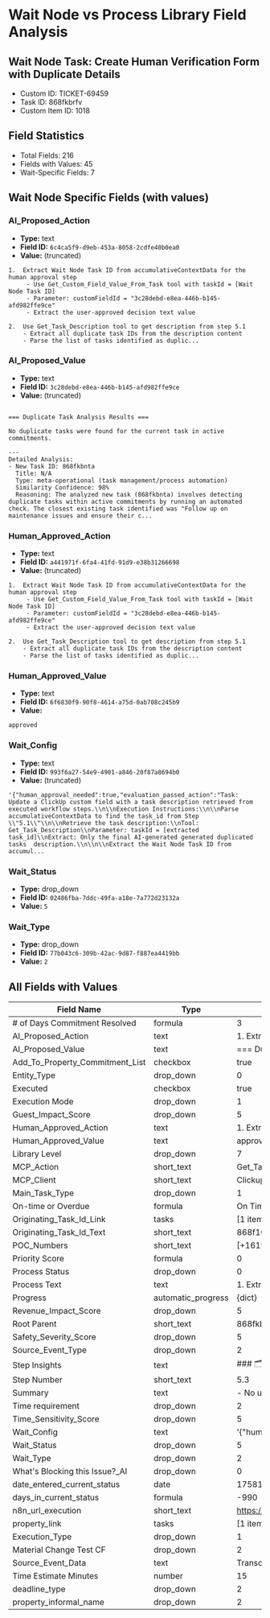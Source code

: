 # Wait Node vs Process Library Field Analysis

## Wait Node Task: Create Human Verification Form with Duplicate Details
- Custom ID: TICKET-69459
- Task ID: 868fkbrfv
- Custom Item ID: 1018

## Field Statistics
- Total Fields: 216
- Fields with Values: 45
- Wait-Specific Fields: 7

## Wait Node Specific Fields (with values)

### AI_Proposed_Action
- **Type:** text
- **Field ID:** `6c4ca5f9-d9eb-453a-8058-2cdfe40b0ea0`
- **Value:** (truncated)
```
1.  Extract Wait Node Task ID from accumulativeContextData for the human approval step    
     - Use Get_Custom_Field_Value_From_Task tool with taskId = [Wait Node Task ID]   
     - Parameter: customFieldId = "3c28debd-e8ea-446b-b145-afd982ffe9ce"    
     - Extract the user-approved decision text value 

2.  Use Get_Task_Description tool to get description from step 5.1    
    - Extract all duplicate task IDs from the description content    
    - Parse the list of tasks identified as duplic...
```

### AI_Proposed_Value
- **Type:** text
- **Field ID:** `3c28debd-e8ea-446b-b145-afd982ffe9ce`
- **Value:** (truncated)
```

=== Duplicate Task Analysis Results ===

No duplicate tasks were found for the current task in active commitments.

---
Detailed Analysis:
- New Task ID: 868fkbnta
  Title: N/A
  Type: meta-operational (task management/process automation)
  Similarity Confidence: 98%
  Reasoning: The analyzed new task (868fkbnta) involves detecting duplicate tasks within active commitments by running an automated check. The closest existing task identified was "Follow up on maintenance issues and ensure their c...
```

### Human_Approved_Action
- **Type:** text
- **Field ID:** `a441971f-6fa4-41fd-91d9-e38b31266698`
- **Value:** (truncated)
```
1.  Extract Wait Node Task ID from accumulativeContextData for the human approval step    
     - Use Get_Custom_Field_Value_From_Task tool with taskId = [Wait Node Task ID]   
     - Parameter: customFieldId = "3c28debd-e8ea-446b-b145-afd982ffe9ce"    
     - Extract the user-approved decision text value 

2.  Use Get_Task_Description tool to get description from step 5.1    
    - Extract all duplicate task IDs from the description content    
    - Parse the list of tasks identified as duplic...
```

### Human_Approved_Value
- **Type:** text
- **Field ID:** `6f6830f9-90f8-4614-a75d-0ab708c245b9`
- **Value:**
```
approved
```

### Wait_Config
- **Type:** text
- **Field ID:** `993f6a27-54e9-4901-a846-20f87a8694b0`
- **Value:** (truncated)
```
'{"human_approval_needed":true,"evaluation_passed_action":"Task: Update a ClickUp custom field with a task description retrieved from executed workflow steps.\\n\\nExecution Instructions:\\n\\nParse accumulativeContextData to find the task_id from Step \\"5.1\\"\\n\\nRetrieve the task description:\\nTool: Get_Task_Description\\nParameter: taskId = [extracted task_id]\\nExtract: Only the final AI-generated generated duplicated tasks  description.\\n\\n\\nExtract the Wait Node Task ID from accumul...
```

### Wait_Status
- **Type:** drop_down
- **Field ID:** `02486fba-7ddc-49fa-a18e-7a772d23132a`
- **Value:** `5`

### Wait_Type
- **Type:** drop_down
- **Field ID:** `77b043c6-309b-42ac-9d87-f887ea4419bb`
- **Value:** `2`


## All Fields with Values

| Field Name | Type | Value Preview |
|------------|------|---------------|
| # of Days Commitment Resolved | formula | 3 |
| AI_Proposed_Action | text | 1.  Extract Wait Node Task ID from accumulativeCon... |
| AI_Proposed_Value | text |  === Duplicate Task Analysis Results ===  No dupli... |
| Add_To_Property_Commitment_List | checkbox | true |
| Entity_Type | drop_down | 0 |
| Executed | checkbox | true |
| Execution Mode | drop_down | 1 |
| Guest_Impact_Score | drop_down | 5 |
| Human_Approved_Action | text | 1.  Extract Wait Node Task ID from accumulativeCon... |
| Human_Approved_Value | text | approved |
| Library Level | drop_down | 7 |
| MCP_Action | short_text | Get_Task_Description, Tag _Task |
| MCP_Client | short_text | Clickup_MCP_Server |
| Main_Task_Type | drop_down | 1 |
| On-time or Overdue | formula | On Time |
| Originating_Task_Id_Link | tasks | [1 items] |
| Originating_Task_Id_Text | short_text | 868f102hv |
| POC_Numbers | short_text | [+16193537959,+16196255152,+16193414184,+161987250... |
| Priority Score | formula | 0 |
| Process Status | drop_down | 0 |
| Process Text | text | 1.  Extract Wait Node Task ID from accumulativeCon... |
| Progress | automatic_progress | {dict} |
| Revenue_Impact_Score | drop_down | 5 |
| Root Parent | short_text | 868fkbmkj |
| Safety_Severity_Score | drop_down | 5 |
| Source_Event_Type | drop_down | 2 |
| Step Insights | text | ### 🗂 Event Type   System Automation Action – Tagg... |
| Step Number | short_text | 5.3 |
| Summary | text | - No user comments or updates have been posted for... |
| Time requirement | drop_down | 2 |
| Time_Sensitivity_Score | drop_down | 5 |
| Wait_Config | text | '{"human_approval_needed":true,"evaluation_passed_... |
| Wait_Status | drop_down | 5 |
| Wait_Type | drop_down | 2 |
| What's Blocking this Issue?_AI | drop_down | 0 |
| date_entered_current_status | date | 1758106800000 |
| days_in_current_status | formula | -990 |
| n8n_url_execution | short_text | https://n8n.oodahost.ai/workflow/DcbYV286uWgbjabR/... |
| property_link | tasks | [1 items] |
| Execution_Type | drop_down | 1 |
| Material Change Test CF | drop_down | 2 |
| Source_Event_Data | text | Transcript file:https://docs.google.com/document/d... |
| Time Estimate Minutes | number | 15 |
| deadline_type | drop_down | 2 |
| property_informal_name | drop_down | 2 |
